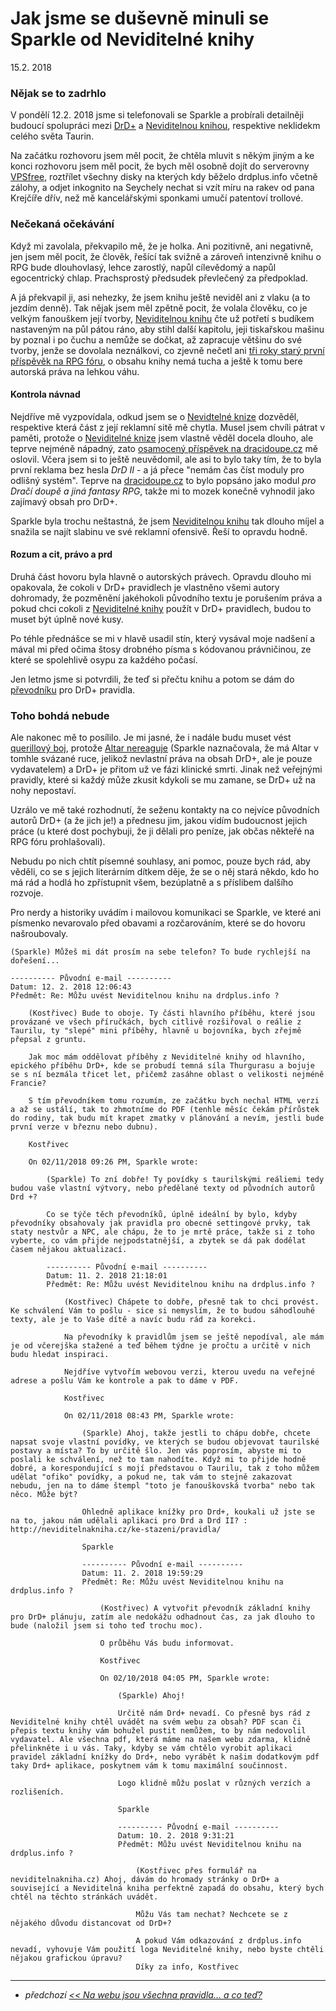 # Jak jsme se duševně minuli se Sparkle od Neviditelné knihy

15.2. 2018

### Nějak se to zadrhlo
V pondělí 12.2. 2018 jsme si telefonovali se Sparkle a probírali detailněji budoucí spolupráci mezi [DrD+](https://www.drdplus.info) a [Neviditelnou knihou](http://neviditelnakniha.cz),
respektive neklidekm celého světa Taurin.

Na začátku rozhovoru jsem měl pocit, že chtěla mluvit s někým jiným a ke konci rozhovoru jsem měl pocit, že bych měl osobně dojít do serverovny [VPSfree](https://vpsfree.cz),
roztřílet všechny disky na kterých kdy běželo drdplus.info včetně zálohy, a odjet inkognito na Seychely nechat si vzít míru na rakev od pana Krejčíře dřív, než mě kancelářskými sponkami umučí patentoví trollové.

### Nečekaná očekávání

Když mi zavolala, překvapilo mě, že je holka. Ani pozitivně, ani negativně, jen jsem měl pocit, že člověk, řešící tak svižně a zároveň intenzivně knihu o RPG bude dlouhovlasý, lehce zarostlý, napůl cílevědomý a napůl egocentrický chlap.
Prachsprostý předsudek převlečený za předpoklad.

A já překvapil ji, asi nehezky, že jsem knihu ještě neviděl ani z vlaku (a to jezdím denně).
Tak nějak jsem měl zpětně pocit, že volala člověku, co je velkým fanouškem její tvorby, [Neviditelnou knihu](http://neviditelnakniha.cz) čte už potřetí s budíkem nastaveným na půl pátou ráno, aby stihl další kapitolu, jeji tiskařskou mašinu by poznal i po čuchu a nemůže se dočkat, až zapracuje většinu do své tvorby, jenže se dovolala
neználkovi, co zjevně nečetl ani [tři roky starý první příspěvěk na RPG fóru](https://rpgforum.cz/forum/viewtopic.php?f=310&t=12812), o obsahu knihy nemá tucha a ještě k tomu bere autorská práva na lehkou váhu.

#### Kontrola návnad
Nejdříve mě vyzpovídala, odkud jsem se o [Nevidtelné knize](http://neviditelnakniha.cz) dozvěděl, respektive která část z její reklamní sitě mě chytla.
Musel jsem chvíli pátrat v paměti, protože o [Neviditelné knize](http://neviditelnakniha.cz) jsem vlastně věděl docela dlouho, ale teprve nejméně nápadný, zato [osamocený příspěvek na dracidoupe.cz](http://www.dracidoupe.cz/) mě oslovil.
Včera jsem si to ještě neuvědomil, ale asi to bylo taky tím, že to byla první reklama bez hesla *DrD II* - a já přece "nemám čas číst moduly pro odlišný systém".
Teprve na [dracidoupe.cz](http://dracidoupe.cz) to bylo popsáno jako modul *pro Dračí doupě a jiná fantasy RPG*, takže mi to mozek konečně vyhnodil jako zajímavý obsah pro DrD+.

Sparkle byla trochu neštastná, že jsem [Neviditelnou knihu](http://neviditelnakniha.cz) tak dlouho míjel a snažila se najít slabinu ve své reklamní ofensivě. Řeší to opravdu hodně.

#### Rozum a cit, právo a prd
Druhá část hovoru byla hlavně o autorských právech.
Opravdu dlouho mi opakovala, že cokoli v DrD+ pravidlech je vlastněno všemi autory dohromady, že pozměnění jakéhokoli původního textu je porušením práva a pokud chci cokoli z [Neviditelné knihy](http://neviditelnakniha.cz) použít v DrD+ pravidlech, budou to muset být úplně nové kusy.

Po téhle přednášce se mi v hlavě usadil stín, který vysával moje nadšení a mával mi před očima štosy drobného písma s kódovanou právničinou, ze které se spolehlivě osypu za každého počasí.

Jen letmo jsme si potvrdili, že teď si přečtu knihu a potom se dám do [převodníku](http://neviditelnakniha.cz/ke-stazeni/pravidla/) pro DrD+ pravidla.

### Toho bohdá nebude
Ale nakonec mě to posílilo. Je mi jasné, že i nadále budu muset vést [querillový boj](https://cs.wikipedia.org/wiki/Guerrilla), protože [Altar nereaguje](2017-11-11-bouchi_zatim_na_verejna_pravidla_neodpovida_zkousim_prostsi_dotaz.md) (Sparkle naznačovala, že má Altar v tomhle svázané ruce, jelikož nevlastní práva na obsah DrD+, ale je pouze vydavatelem) a DrD+ je přitom už ve fázi klinické smrti.
Jinak než veřejnými pravidly, které si každý může zkusit kdykoli se mu zamane, se DrD+ už na nohy nepostaví.

Uzrálo ve mě také rozhodnutí, že seženu kontakty na co nejvíce původních autorů DrD+ (a že jich je!) a přednesu jim, jakou vidím budoucnost jejich práce (u které dost pochybuji, že ji dělali pro peníze, jak občas někteřé na RPG fóru prohlašovali).

Nebudu po nich chtít písemné souhlasy, ani pomoc, pouze bych rád, aby věděli, co se s jejich literárním dítkem děje, že se o něj stará někdo, kdo ho má rád a hodlá ho zpřístupnit všem, bezúplatně a s příslibem dalšího rozvoje.


Pro nerdy a historiky uvádím i mailovou komunikaci se Sparkle, ve které ani písmenko nevarovalo před obavami a rozčarováním, které se do hovoru našroubovaly.

```
(Sparkle) Můžeš mi dát prosím na sebe telefon? To bude rychlejší na dořešení...

---------- Původní e-mail ----------
Datum: 12. 2. 2018 12:06:43
Předmět: Re: Můžu uvést Neviditelnou knihu na drdplus.info ?

    (Kostřivec) Bude to oboje. Ty části hlavního příběhu, které jsou provázané ve všech příručkách, bych citlivě rozšiřoval o reálie z Taurilu, ty "slepé" mini příběhy, hlavně u bojovníka, bych zřejmě přepsal z gruntu.

    Jak moc mám oddělovat příběhy z Neviditelné knihy od hlavního, epického příběhu DrD+, kde se probudí temná síla Thurgurasu a bojuje se s ní bezmála třicet let, přičemž zasáhne oblast o velikosti nejméně Francie?

    S tím převodníkem tomu rozumím, ze začátku bych nechal HTML verzi a až se ustálí, tak to zhmotníme do PDF (tenhle měsíc čekám přírůstek do rodiny, tak budu mít krapet zmatky v plánování a nevím, jestli bude první verze v březnu nebo dubnu).

    Kostřivec

    On 02/11/2018 09:26 PM, Sparkle wrote:

        (Sparkle) To zní dobře! Ty povídky s taurilskými reáliemi tedy budou vaše vlastní výtvory, nebo předělané texty od původních autorů Drd +?

        Co se týče těch převodníků, úplně ideální by bylo, kdyby převodníky obsahovaly jak pravidla pro obecné settingové prvky, tak staty nestvůr a NPC, ale chápu, že to je mrtě práce, takže si z toho vyberte, co vám přijde nejpodstatnější, a zbytek se dá pak dodělat časem nějakou aktualizací.

        ---------- Původní e-mail ----------
        Datum: 11. 2. 2018 21:18:01
        Předmět: Re: Můžu uvést Neviditelnou knihu na drdplus.info ?

            (Kostřivec) Chápete to dobře, přesně tak to chci provést. Ke schválení Vám to pošlu - sice si nemyslím, že to budou sáhodlouhé texty, ale je to Vaše dítě a navíc budu rád za korekci.

            Na převodníky k pravidlům jsem se ještě nepodíval, ale mám je od včerejška stažené a teď během týdne je pročtu a určitě v nich budu hledat inspiraci.

            Nejdříve vytvořím webovou verzi, kterou uvedu na veřejné adrese a pošlu Vám ke kontrole a pak to dáme v PDF.

            Kostřivec

            On 02/11/2018 08:43 PM, Sparkle wrote:

                (Sparkle) Ahoj, takže jestli to chápu dobře, chcete napsat svoje vlastní povídky, ve kterých se budou objevovat taurilské postavy a místa? To by určitě šlo. Jen vás poprosím, abyste mi to poslali ke schválení, než to tam nahodíte. Když mi to přijde hodně dobré, a korespondující s mojí představou o Taurilu, tak z toho můžem udělat "ofiko" povídky, a pokud ne, tak vám to stejně zakazovat nebudu, jen na to dáme štempl "toto je fanouškovská tvorba" nebo tak něco. Může být?

                Ohledně aplikace knížky pro Drd+, koukali už jste se na to, jakou nám udělali aplikaci pro Drd a Drd II? : http://neviditelnakniha.cz/ke-stazeni/pravidla/

                Sparkle

                ---------- Původní e-mail ----------
                Datum: 11. 2. 2018 19:59:29
                Předmět: Re: Můžu uvést Neviditelnou knihu na drdplus.info ?

                    (Kostřivec) A vytvořit převodník základní knihy pro DrD+ plánuju, zatím ale nedokážu odhadnout čas, za jak dlouho to bude (naložil jsem si toho teď trochu moc).

                    O průběhu Vás budu informovat.

                    Kostřivec

                    On 02/10/2018 04:05 PM, Sparkle wrote:

                        (Sparkle) Ahoj!

                        Určitě nám Drd+ nevadí. Co přesně bys rád z Neviditelné knihy chtěl uvádět na svém webu za obsah? PDF scan či přepis textu knihy vám bohužel pustit nemůžem, to by nám nedovolil vydavatel. Ale všechna pdf, která máme na našem webu zdarma, klidně přelinkněte i u vás. Taky, kdyby se vám chtělo vyrobit aplikaci pravidel základní knížky do Drd+, nebo vyrábět k našim dodatkovým pdf taky Drd+ aplikace, poskytnem vám k tomu maximální součinnost.

                        Logo klidně můžu poslat v různých verzích a rozlišeních.

                        Sparkle

                        ---------- Původní e-mail ----------
                        Datum: 10. 2. 2018 9:31:21
                        Předmět: Můžu uvést Neviditelnou knihu na drdplus.info ?

                            (Kostřivec přes formulář na neviditelnakniha.cz) Ahoj, dávám do hromady stránky o DrD+ a související a Neviditelná kniha perfektně zapadá do obsahu, který bych chtěl na těchto stránkách uvádět.

                            Můžu Vás tam nechat? Nechcete se z nějakého důvodu distancovat od DrD+?

                            A pokud Vám odkazování z drdplus.info nevadí, vyhovuje Vám použití loga Neviditelné knihy, nebo byste chtěli nějakou grafickou úpravu?
                            Díky za info, Kostřivec
```
---

- *předchozí [<< Na webu jsou všechna pravidla... a co teď?](2018-02-09-na_webu_jsou_vsechna_pravidla_a_co_ted.md)*
